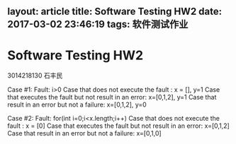 layout: article
title: Software Testing HW2
date: 2017-03-02 23:46:19
tags: 软件测试作业 
---

# Software Testing HW2 

3014218130 石丰民

Case #1:
Fault: i>0
Case that does not execute the fault : x = [], y=1
Case that executes the fault but not result in an error: x=[0,1,2], y=1
Case that result in an error but not a failure: x=[0,1,2], y=0

Case #2:
Fault: for(int i=0;i<x.length;i++)
Case that does not execute the fault : x = [0] 
Case that executes the fault but not result in an error: x=[0,1,2]
Case that result in an error but not a failure: x=[0,1,0]
